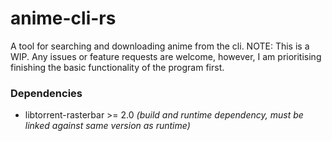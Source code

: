 # anime-cli-rs

A tool for searching and downloading anime from the cli.
NOTE: This is a WIP. Any issues or feature requests are welcome, however, I am prioritising finishing the basic functionality of the program first.

### Dependencies
* libtorrent-rasterbar >= 2.0 *(build and runtime dependency, must be linked against same version as runtime)*
